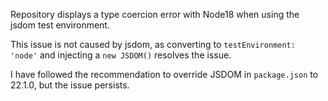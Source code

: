 Repository displays a type coercion error with Node18 when using the jsdom test environment.

This issue is not caused by jsdom, as converting to `testEnvironment: 'node'` and injecting a `new JSDOM()` resolves the issue.

I have followed the recommendation to override JSDOM in `package.json` to 22.1.0, but the issue persists.
